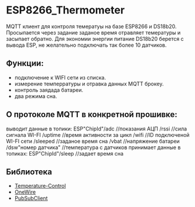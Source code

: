 # ESP8266_Thermometer
MQTT клиент для контроля темератуы на базе ESP8266 и DS18b20. Просыпается через задание заданое время отравляет темературы и засыпает обратно. 
Для экономии энергии питание DS18b20 берется с вывода ESP, не желательно подключать так более 10 датчиков. 
## Функции:
- подключение к WIFI сети из списка.
- измерение темперратуры и отравка данных MQTT брокеу.
- контроль заядада батареи. 
- два режима сна. 
## О протоколе MQTT в конкретной прошивке:
выводит данные в топики:
	ESP"ChipId"/adc  				        //показания АЦП 
			       /rssi 				        //сила сигнала WI-FI
			       /uptime 			        //время активности за цикл 
	           /wifi 				        //ID подключеной WI-FI сети
	           /sleeped 		        //заданое время сна
	           /vbat 				        //напряжение батареи
	           /dsw"номер датчика"	//температура с датчиков 
принимает данные в топиках:
	ESP"ChipId"/sleep 				      //задает время сна

## Библиотека 
* [Temperature-Control](https://github.com/milesburton/Arduino-Temperature-Control-Library)
* [OneWire](https://github.com/PaulStoffregen/OneWire)
* [PubSubClient](https://github.com/Imroy/pubsubclient)
